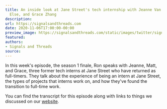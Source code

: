 ```yaml
---
title: An inside look at Jane Street's tech internship with Jeanne Van Briesen, Matt
  Else, and Grace Zhang
description:
url: https://signalsandthreads.com
date: 2020-11-06T17:00:00-00:00
preview_image: https://signalsandthreads.com/static/images/twitter/signals_threads.png
featured:
authors:
- Signals and Threads
source:
---
```


<p>In this week's episode, the season 1 finale, Ron speaks with Jeanne, Matt, and Grace, three former tech interns at Jane Street who have returned as full-timers. They talk about the experience of being an intern at Jane Street, the types of projects that interns work on, and how they've found the transition to full-time work.</p><p>You can find the transcript for this episode along with links to things we discussed on our <a href="https://signalsandthreads.com/multicast-and-the-markets - [1 Client error: Timeout was reached]">website</a>.</p>

